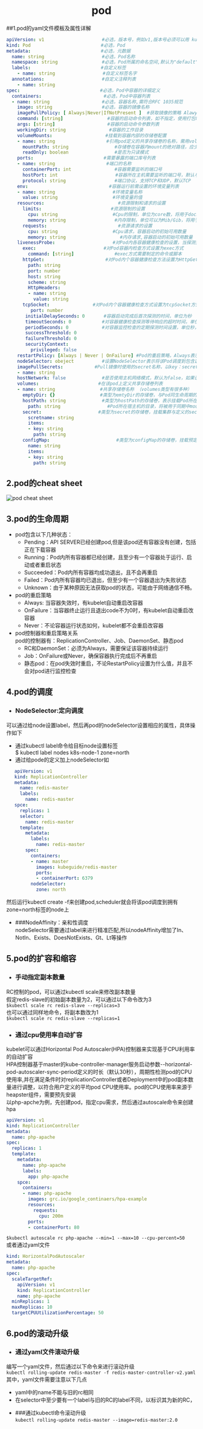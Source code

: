 # <center>pod<center>
##1.pod的yaml文件模板及属性详解
```yaml
apiVersion: v1        　　          #必选，版本号，例如v1,版本号必须可以用 kubectl api-versions 查询到 .
kind: Pod       　　　　　　         #必选，Pod
metadata:       　　　　　　         #必选，元数据
  name: string        　　          #必选，Pod名称
  namespace: string     　　        #必选，Pod所属的命名空间,默认为"default"
  labels:       　　　　　　         #自定义标签
    - name: string      　          #自定义标签名字
  annotations:        　　          #自定义注释列表
    - name: string
spec:         　　　　　　　         #必选，Pod中容器的详细定义
  containers:                       #必选，Pod中容器列表
  - name: string      　　          #必选，容器名称,需符合RFC 1035规范
    image: string     　　          #必选，容器的镜像名称
    imagePullPolicy: [ Always|Never|IfNotPresent ]  #获取镜像的策略 Alawys表示下载镜像 IfnotPresenIfnotPresentt表示优先使用本地镜像,否则下载镜像，Nerver表示仅使用本地镜像，默认是IfnotPresent
    command: [string]     　　        #容器的启动命令列表，如不指定，使用打包时使用的启动命令
    args: [string]      　　          #容器的启动命令参数列表
    workingDir: string                #容器的工作目录
    volumeMounts:     　　　　        #挂载到容器内部的存储卷配置
    - name: string      　　　        #引用pod定义的共享存储卷的名称，需用volumes[]部分定义的的卷名
      mountPath: string                 #存储卷在容器内mount的绝对路径，应少于512字符
      readOnly: boolean                 #是否为只读模式
    ports:        　　　　　　        #需要暴露的端口库号列表
    - name: string      　　　        #端口的名称
      containerPort: int                #容器需要监听的端口号
      hostPort: int     　　             #容器所在主机需要监听的端口号，默认与Container相同
      protocol: string                  #端口协议，支持TCP和UDP，默认TCP
    env:        　　　　　　            #容器运行前需设置的环境变量列表
    - name: string      　　            #环境变量名称
      value: string     　　            #环境变量的值
    resources:        　　                #资源限制和请求的设置
      limits:       　　　　            #资源限制的设置
        cpu: string     　　            #Cpu的限制，单位为core数，将用于docker run --cpu-shares参数
        memory: string                  #内存限制，单位可以为Mib/Gib，将用于docker run --memory参数
      requests:       　　                #资源请求的设置
        cpu: string     　　            #Cpu请求，容器启动的初始可用数量
        memory: string                    #内存请求,容器启动的初始可用数量
    livenessProbe:      　　            #对Pod内各容器健康检查的设置，当探测无响应几次后将自动重启该容器，检查方法有exec、httpGet和tcpSocket，对一个容器只需设置其中一种方法即可
      exec:       　　　　　　        #对Pod容器内检查方式设置为exec方式
        command: [string]               #exec方式需要制定的命令或脚本
      httpGet:        　　　　        #对Pod内个容器健康检查方法设置为HttpGet，需要制定Path、port
        path: string
        port: number
        host: string
        scheme: string
        HttpHeaders:
        - name: string
          value: string
      tcpSocket:      　　　　　　#对Pod内个容器健康检查方式设置为tcpSocket方式
         port: number
       initialDelaySeconds: 0       #容器启动完成后首次探测的时间，单位为秒
       timeoutSeconds: 0    　　    #对容器健康检查探测等待响应的超时时间，单位秒，默认1秒
       periodSeconds: 0     　　    #对容器监控检查的定期探测时间设置，单位秒，默认10秒一次
       successThreshold: 0
       failureThreshold: 0
       securityContext:
         privileged: false
    restartPolicy: [Always | Never | OnFailure] #Pod的重启策略，Always表示一旦不管以何种方式终止运行，kubelet都将重启，OnFailure表示只有Pod以非0退出码退出才重启，Nerver表示不再重启该Pod
    nodeSelector: obeject   　　    #设置NodeSelector表示将该Pod调度到包含这个label的node上，以key：value的格式指定
    imagePullSecrets:     　　　　#Pull镜像时使用的secret名称，以key：secretkey格式指定
    - name: string
    hostNetwork: false      　　    #是否使用主机网络模式，默认为false，如果设置为true，表示使用宿主机网络
    volumes:        　　　　　　    #在该pod上定义共享存储卷列表
    - name: string     　　 　　    #共享存储卷名称 （volumes类型有很多种）
      emptyDir: {}      　　　　    #类型为emtyDir的存储卷，与Pod同生命周期的一个临时目录。为空值
      hostPath: string      　　    #类型为hostPath的存储卷，表示挂载Pod所在宿主机的目录
        path: string      　　        #Pod所在宿主机的目录，将被用于同期中mount的目录
      secret:       　　　　　　    #类型为secret的存储卷，挂载集群与定义的secre对象到容器内部
        scretname: string  
        items:     
        - key: string
          path: string
      configMap:      　　　　            #类型为configMap的存储卷，挂载预定义的configMap对象到容器内部
        name: string
        items:
        - key: string
          path: string
```
## 2.pod的cheat sheet
![pod cheat sheet](./images/kubernetes-pod-cheatsheet.png)
## 3.pod的生命周期
* pod包含以下几种状态：
   - Pending：API SERVER已经创建pod,但是该pod还有容器没有创建，包括正在下载容器
   - Running：Pod内所有容器都已经创建，且至少有一个容器处于运行、启动或者重启状态
   - Succeeded：Pod内所有容器均成功退出，且不会再重启
   - Failed：Pod内所有容器均已退出，但至少有一个容器退出为失败状态
   - Unknown：由于某种原因无法获取pod的状态，可能由于网络通信不畅。
* pod的重启策略
   - Always: 当容器失效时，有kubelet自动重启改容器
   - OnFailure：当容器终止运行且退出code不为0时，有kubelet自动重启改容器
   - Never：不论容器运行状态如何，kubelet都不会重启改容器
* pod控制器和重启策略关系  
pod的控制器有：ReplicationController、Job、DaemonSet、静态pod
   - RC和DaemonSet：必须为Always，需要保证该容器持续运行
   - Job：OnFailure或Never，确保容器执行完成后不再重启
   - 静态pod：在pod失效时重启，不论RestartPolicy设置为什么值，并且不会对pod进行监控检查
## 4.pod的调度
* ### NodeSelector:定向调度  
可以通过给node设置label，然后再pod的nodeSelector设置相应的属性，具体操作如下
   - 通过kubectl label命令给目标node设置标签  
   $ kubectl label nodes k8s-node-1 zone=north
   - 通过给pode的定义加上nodeSelector如
   ```yaml
      apiVersion: v1
      kind: ReplicationController
      metadata:
        name: redis-master
        labels:
          name: redis-master
      spce:
        replicas: 1
        selector:
          name: redis-master
        template:
          metadata:
            labels:
              name: redis-master
          spec:
            containers:
            - name: master
              images: kubeguide/redis-master
              ports:
              - containerPort: 6379
            nodeSelector:
              zone: north
  ```
  然后运行kubectl create -f来创建pod,scheduler就会将该pod调度到拥有zone=north标签的node上
* ###NodeAffinity：亲和性调度  
  nodeSelector需要通过label来进行精准匹配,所以nodeAffinity增加了In、NotIn、Exists、DoesNotExists、Gt、Lt等操作
## 5.pod的扩容和缩容
- ### 手动指定副本数量  
RC控制的pod，可以通过kubectl scale来修改副本数量  
假定redis-slave的初始副本数量为2，可以通过以下命令改为3   
`` $kubectl scale rc redis-slave --replicas=3  ``  
也可以通过同样地命令，将副本数改为1  
`` $kubectl scale rc redis-slave --replicas=1  ``
- ### 通过cpu使用率自动扩容  
kubelet可以通过Horizontal Pod Autoscaler(HPA)控制器来实现基于CPU利用率的自动扩容  
HPA控制器基于master的kube-controller-manager服务启动参数--horizontal-pod-autoscaler-sync-period定义的时长（默认30秒），周期性检测pod的CPU使用率,并在满足条件时对replicationController或者Deployment中的pod副本数量进行调整，以符合用户定义的平均pod CPU使用率。pod的CPU使用率来源于heapster组件，需要预先安装  
以php-apche为例，先创建pod，指定cpu需求，然后通过autoscale命令来创建hpa
```yaml  
apiVersion: v1
kind: ReplicationController
metadata:
  name: php-apache
spec:
  replicas: 1
  template:
    metadata:
      name: php-apache
      labels:
        app: php-apache
    spce:
      containers:
      - name: php-apache
        images: grc.io/google_continaers/hpa-example
        resources:
          requests:
            cpu: 200m
        ports:
        - containerPort: 80
```
`` $kubectl autoscale rc php-apache --min=1 --max=10 --cpu-percent=50 ``  
或者通过yaml文件
```yaml
kind: HorizontalPodAutoscaler
metadata:
  name: php-apache
spec:
  scaleTargetRef:
    apiVersion: v1
    kind: ReplicationController
    name: php-apache
  minReplicas: 1
  maxReplicas: 10
  targetCPUUtilizationPercentage: 50
```
## 6.pod的滚动升级
- ### 通过yaml文件滚动升级  
编写一个yaml文件，然后通过以下命令来进行滚动升级  
`` kubectl rolling-update redis-master -f redis-master-controller-v2.yaml ``  
其中，yaml文件需要注意以下几点  
   + yaml中的name不能与旧的rc相同
   + 在selector中至少要有一个label与旧的RC的label不同，以标识其为新的RC，
- ###通过kubectl命令滚动升级  
``kubectl rolling-update redis-master --image=redis-master:2.0``
